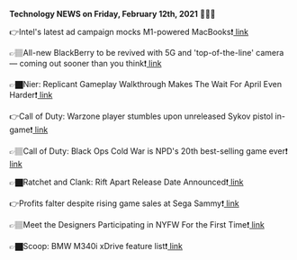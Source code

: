 <b>Technology NEWS on Friday, February 12th, 2021</b> 📡📡📡 

👉Intel's latest ad campaign mocks M1-powered MacBooks❗️<a href='https://techblock.club/?p=10051'> link</a>

👉🏽All-new BlackBerry to be revived with 5G and 'top-of-the-line' camera — coming out sooner than you think❗️<a href='https://techblock.club/?p=10053'> link</a>

👉🏿Nier: Replicant Gameplay Walkthrough Makes The Wait For April Even Harder❗️<a href='https://techblock.club/?p=10055'> link</a>

👉Call of Duty: Warzone player stumbles upon unreleased Sykov pistol in-game❗️<a href='https://techblock.club/?p=10057'> link</a>

👉🏽Call of Duty: Black Ops Cold War is NPD's 20th best-selling game ever❗️<a href='https://techblock.club/?p=10059'> link</a>

👉🏿Ratchet and Clank: Rift Apart Release Date Announced❗️<a href='https://techblock.club/?p=10061'> link</a>

👉Profits falter despite rising game sales at Sega Sammy❗️<a href='https://techblock.club/?p=10063'> link</a>

👉🏽Meet the Designers Participating in NYFW For the First Time❗️<a href='https://techblock.club/?p=10065'> link</a>

👉🏿Scoop: BMW M340i xDrive feature list❗️<a href='https://techblock.club/?p=10067'> link</a>

